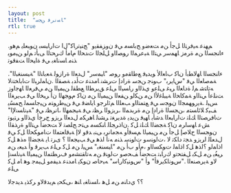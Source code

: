 ```yaml
---
layout: post
title:  "ﺎﺴﻧﺮﻓ ﻦﺠﺳ"
rtl: true
---
```


.ﻢﻬﻨﻋ ﻪﻴﻓﺮﺘﻟا ﻞﺟﺃ ﻦﻣ ﺖﻌﺿﻭ ﺢﺑﺎﺴﻣ ﻲﻓ ﻥﻭﺰﻔﻘﻳﻭ "ﺞﻨﻴﺗﺭﺎﻛ"ﻝا ﺕاﺭﺎﻴﺴﺑ ﻥﻮﺒﻌﻠﻳ ﻢﻫﻭ ءﺎﻨﺠﺴﻟا ﻦﻣ ﺓﺮﻣﺯ ﺎﻬﻤﺳﺭ ﻲﺘﻟا ﺔﺒﻋﺮﻤﻟا ﺭﻮﺼﻟاﻭ ﻞﻠﺠﻟا ﺙﺪﺤﻟا ﻡﺎﻣﺃ ﻙﺮﺤﺘﻟا ﻰﺑﺄﺗ ﻢﻟﻭ ﻦﻴﻣﻮﻳ ﺬﻨﻣ ﺎﺴﻧﺎﻐﺑ ﻲﻓ ﺓﺎﻴﺤﻟا ﺖﻔﻗﻮﺗ

.ءﺎﻨﺠﺴﻟا ﺎﻬﻟﺎﻄﺑﺃ ﻥﺎﻛ ﺏﺎﻌﻟﻷ ﻮﻳﺪﻴﻓ ﻊﻃﺎﻘﻣﻭ ﺭﻮﺻ "ﺎﻴﻤﺳﺭ" ﻝﺪﻌﻟا ﺓﺭاﺯﻮﻟ ﺔﻌﺑﺎﺘﻟا "ﺔﻴﺴﻨﻐﺒﻟا" ﺔﻤﺻﺎﻌﻟا ﻲﻓ "ﺱﺎﻳﺮﺑ" ﺏﻮﻨﺟ ﻦﺠﺳ ﺓﺭاﺩﺇ ﺕﺮﺸﻧ ﺎﻣﺪﻨﻋ ﺕﺃﺪﺑ ﺔﺼﻘﻟا
.ﻥﺎﻤﻟﺮﺒﻟا ﺕﺎﺑﺎﺨﺘﻧﻻ ﻪﺗﺎﺘﺷ  ﻢﻟ ﺓﺩﺎﻌﻟا ﺮﻴﻏ ﻰﻠﻋﻭ ﻱﺬﻟاﻭ ﺭﺎﺴﻴﻟا ﻰﻠﻋ ﻖﻳﺮﻄﻟا ﻊﻄﻘﻟ ﻦﻴﻤﻴﻟا ﻦﻣ ﻲﻓﺮﻌﻟا ﺎﻬﺟاﻭﺯ ﺖﻨﻠﻋﺃ ﻲﺘﻟاﻭ ﺔﻤﻛﺎﺤﻟا ﺔﻴﺒﻠﻏﻷا ﻦﻣ ﻦﻜﻟﻭ ﻦﻔﻌﻟا ﻦﻴﻤﻴﻟا ﻦﻣ ﻥﺎﻛ ﻡﻮﺠﻬﻟا ﻥﺃ  ﺮﺒﺨﻟا ﻲﻓ ﺐﻳﺮﻐﻟا ﺲﻴﻟ
.ﺔﻳﺭﻮﻬﻤﺠﻟا ﻥﻮﺠﺳ ﻲﻓ ﻊﺘﻤﺘﻟاﻭ ﺐﻌﻠﻟا ﻢﺋاﺮﺟﻭ ﺎﻳﺎﻀﻗ ﻲﻓ ﻦﻴﻃﺭﻮﺘﻣ ﻦﻴﺟﺎﺴﻤﻟ ﺢﻤﺴُﻳ ﻒﻴﻛ ﻼﺋﺎﺴﺘﻣ ،ﻦﺠﺴﻟا ﺓﺭاﺩﺇ ﻦﻣ ﺓﺮﺑﺪﻤﻟا ،ﺮﻳﺯﻮﻟا ﺮﻈﻧ ﻲﻓ ﺔﻴﺠﻤﻬﻟا ،ﺎﻧﺮﻈﻧ ﻲﻓ "ﺔﻴﻧﺎﺴﻧﻹا" ﺕﺎﻓﺮﺼﺘﻟا ﻚﻠﺗ ﺕاﺭﺎﺒﻌﻟا ﺪﺷﺄﺑ ﺎﻬﻴﻓ ﻦﻳﺪﻳ ﺓﺪﻳﺮﻐﺗ ﺮﺸﻨﻟ ﺎﻫﺮﻜﻣ ﻝﺪﻌﻟا ﺮﻳﺯﻭ ﺝﺮﺧﺃ ﻱﺬﻟاﻭ ﺮﺘﻳﻮﺗ ﺶﻋ ﺎﻬﺳاﺮﻣ ﻥﺎﻛ ﺔﺠﻀﻟا ﻚﻠﺗ ﻞﻛ
.ﻥاﺫﺮﺠﻠﻟ ﺎﻨﻜﺴﻣ ﻰﺘﺣ ﺢﻠﺼﺗ ﻻ ﺖﺤﺿﺃ ﻲﺘﻟاﻭ ﺓﺭﺬﻘﻟا ﻥﻮﺠﺴﻟا ﺡﻼﺻﺇ ﻞﺟﺃ ﻦﻣ ﻦﻴﻤﻴﻟا ﻢﺴﻗﺃﻭ ﻪﺠﻣﺎﻧﺮﺑ ﻰﻨﺑ ﺪﻗﻭ ﻻﺇ ﺔﺒﻗﺎﻌﺘﻤﻟا ﺕﺎﻣﻮﻜﺤﻟا ﻞﻛ ﻲﻓ ﻝﺪﻌﻠﻟ اﺮﻳﺯﻭ ﺪﺠﺗ ﺩﺎﻜﺗ ﻻ ،ﺕاﻮﻨﺳﻭ ﺕاﻮﻨﺳ ﺬﻨﻣ ﻪﻧﺃ اﺬﻫ ﻲﻓ ﺐﻴﺠﻌﻟا
؟ ﻯﺮﺗ ﺎﻳ ﺔﺠﻀﻟا ﻩﺬﻫ ﻞﻛ اﺫﺎﻤﻟﻭ ؟اﺬﻫ ﻞﻛ اﺫﺎﻤﻟ
 ﺕﻮﻜﺴﻟاﻭ ،ﻡﺃﻭ ﺏﺃ ﻦﻣ "ﺎﻴﺴﻨﻐﺑ" ﺲﻴﻟ  ﻦﻣ ﻞﻛ ﻰﻠﻋ ﺐﻳﺮﻗ ﻭﺃ ﺪﻴﻌﺑ ﻦﻣ ﺮﻴﻐُﻳ ﻦﻣ ﻞﻜﺑ ﻞﻔﺘﺤﺗﻭ ﻙﺭﺎﺒﺗ ﺖﺤﺿﺃ ﻒﺤﺻﻭ ﺕاﻮﻨﻗ ﻦﻣ ﻪﺗﺎﻘﺘﺸﻣﻭ ﻑﺮﻄﺘﻤﻟا ﻦﻴﻤﻴﻟا ﺔﻴﻧﺎﺴﻧﺇ ﻻﻭ ﺔﻳﺮﺼﻨﻌﻟا
."ﺱﻮﻧﺎﻜﻳﺮﻓﺃ" ﻭﺃ "ﺱﻮﻨﻴﻛاﺭﺎﺳ" ﻪﺒﺣﺎﺻ ﻥﻮﻜﻳ ﺎﻣﺪﻨﻋ ﺪﻴﻔﻣﻭ ﻞﻴﻤﺟ ﻮﻫ ﺎﻣ ﻞﻛ ﻰﻠﻋ

؟؟ ﻱﺩﺎﻨﻣ ﻦﻣ ﻞﻫ ،ﺎﺴﻧﺎﻐﺑ ﺎﻨﻫ ،ﻰﻜﺤﻳ ﻢﻳﺪﻗﻻﻭ ﺮﻛﺬﻳ ﺪﻳﺪﺟﻻ
